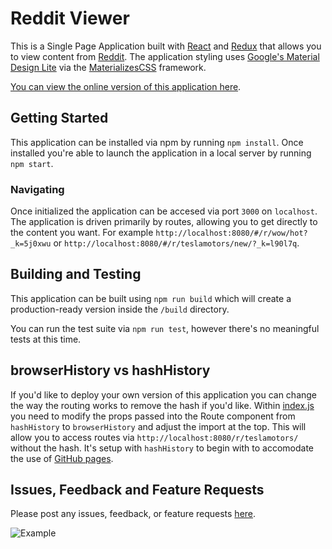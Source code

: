 # Reddit Viewer
This is a Single Page Application built with [React](https://facebook.github.io/react/) and [Redux](https://github.com/reactjs/react-redux) that allows you to view content from [Reddit](http://reddit.com).  The application styling uses [Google's Material Design Lite](https://getmdl.io/) via the [MaterializesCSS](http://materializecss.com/) framework.

[You can view the online version of this application here](https://jamesives.github.io/react-redux-reddit-viewer/).


## Getting Started
This application can be installed via npm by running `npm install`. Once installed you're able to launch the application in a local server by running `npm start`.


### Navigating
Once initialized the application can be accesed via port `3000` on `localhost`. The application is driven primarily by routes, allowing you to get directly to the content you want. For example `http://localhost:8080/#/r/wow/hot?_k=5j0xwu` or `http://localhost:8080/#/r/teslamotors/new/?_k=l90l7q`.


## Building and Testing
This application can be built using `npm run build` which will create a production-ready version inside the `/build` directory. 

You can run the test suite via `npm run test`, however there's no meaningful tests at this time.

## browserHistory vs hashHistory
If you'd like to deploy your own version of this application you can change the way the routing works to remove the hash if you'd like. Within [index.js](https://github.com/JamesIves/react-redux-reddit-viewer/blob/master/src/index.js) you need to modify the props passed into the Route component from `hashHistory` to `browserHistory` and adjust the import at the top. This will allow you to access routes via `http://localhost:8080/r/teslamotors/` without the hash. It's setup with `hashHistory` to begin with to accomodate the use of [GitHub pages](https://pages.github.com/).


## Issues, Feedback and Feature Requests
Please post any issues, feedback, or feature requests [here](https://github.com/JamesIves/react-redux-reddit-viewer/issues).

![Example](assets/application_example.gif)
